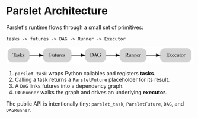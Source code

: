 # Parslet Architecture

Parslet's runtime flows through a small set of primitives:

```
tasks -> futures -> DAG -> Runner -> Executor
```

![Parslet runtime flow](assets/architecture_flow.svg)

1. `parslet_task` wraps Python callables and registers **tasks**.
2. Calling a task returns a `ParsletFuture` placeholder for its result.
3. A `DAG` links futures into a dependency graph.
4. `DAGRunner` walks the graph and drives an underlying **executor**.

The public API is intentionally tiny:
`parslet_task`, `ParsletFuture`, `DAG`, and `DAGRunner`.
